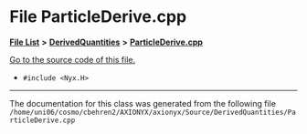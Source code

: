 
# File ParticleDerive.cpp


[**File List**](files.md) **>** [**DerivedQuantities**](dir_2c61180f16f9dfbd2bd571bcae5f2822.md) **>** [**ParticleDerive.cpp**](ParticleDerive_8cpp.md)

[Go to the source code of this file.](ParticleDerive_8cpp_source.md)



* `#include <Nyx.H>`
























------------------------------
The documentation for this class was generated from the following file `/home/uni06/cosmo/cbehren2/AXIONYX/axionyx/Source/DerivedQuantities/ParticleDerive.cpp`